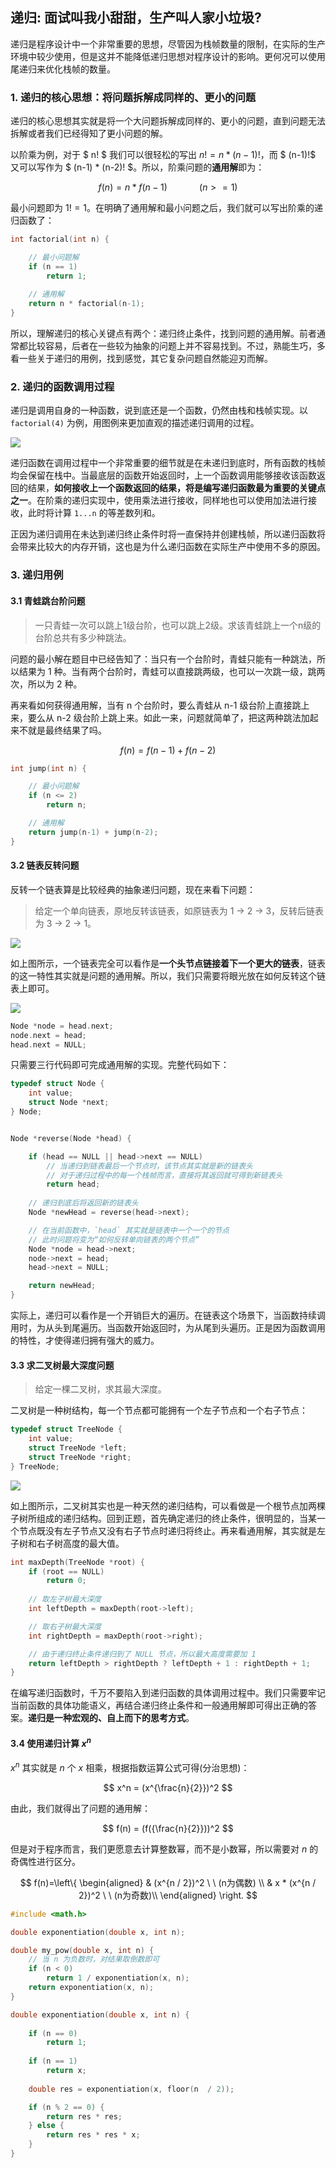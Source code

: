 
## 递归: 面试叫我小甜甜，生产叫人家小垃圾?

递归是程序设计中一个非常重要的思想，尽管因为栈帧数量的限制，在实际的生产环境中较少使用，但是这并不能降低递归思想对程序设计的影响。更何况可以使用尾递归来优化栈帧的数量。

### 1. 递归的核心思想：将问题拆解成同样的、更小的问题

递归的核心思想其实就是将一个大问题拆解成同样的、更小的问题，直到问题无法拆解或者我们已经得知了更小问题的解。

以阶乘为例，对于 $ n! $ 我们可以很轻松的写出 $n! = n * (n-1)!$，而 $ (n-1)!$ 又可以写作为 $ (n-1) * (n-2)! $。所以，阶乘问题的**通用解**即为：

$$ f(n) = n * f(n-1) \ \ \ \ \ \ \ \ \ \ \ \ \ (n >= 1)$$

最小问题即为 $1! = 1$。在明确了通用解和最小问题之后，我们就可以写出阶乘的递归函数了：

```cpp
int factorial(int n) {

    // 最小问题解
    if (n == 1)
        return 1;
    
    // 通用解
    return n * factorial(n-1);
}
```

所以，理解递归的核心关键点有两个：递归终止条件，找到问题的通用解。前者通常都比较容易，后者在一些较为抽象的问题上并不容易找到。不过，熟能生巧，多看一些关于递归的用例，找到感觉，其它复杂问题自然能迎刃而解。

### 2. 递归的函数调用过程

递归是调用自身的一种函数，说到底还是一个函数，仍然由栈和栈帧实现。以 `factorial(4)` 为例，用图例来更加直观的描述递归调用的过程。

![](https://smartkeyerror.oss-cn-shenzhen.aliyuncs.com/Snorlax/data-structure/recursive/factorial.png)

递归函数在调用过程中一个非常重要的细节就是在未递归到底时，所有函数的栈帧均会保留在栈中。当最底层的函数开始返回时，上一个函数调用能够接收该函数返回的结果，**如何接收上一个函数返回的结果，将是编写递归函数最为重要的关键点之一**。在阶乘的递归实现中，使用乘法进行接收，同样地也可以使用加法进行接收，此时将计算 `1...n` 的等差数列和。

正因为递归调用在未达到递归终止条件时将一直保持并创建栈帧，所以递归函数将会带来比较大的内存开销，这也是为什么递归函数在实际生产中使用不多的原因。

### 3. 递归用例

#### 3.1 青蛙跳台阶问题

> 一只青蛙一次可以跳上1级台阶，也可以跳上2级。求该青蛙跳上一个n级的台阶总共有多少种跳法。

问题的最小解在题目中已经告知了：当只有一个台阶时，青蛙只能有一种跳法，所以结果为 1 种。当有两个台阶时，青蛙可以直接跳两级，也可以一次跳一级，跳两次，所以为 2 种。

再来看如何获得通用解，当有 n 个台阶时，要么青蛙从 n-1 级台阶上直接跳上来，要么从 n-2 级台阶上跳上来。如此一来，问题就简单了，把这两种跳法加起来不就是最终结果了吗。

$$ f(n) = f(n-1) + f(n-2) $$

```cpp
int jump(int n) {

    // 最小问题解
    if (n <= 2)
        return n;

    // 通用解
    return jump(n-1) + jump(n-2);
}
```

#### 3.2 链表反转问题

反转一个链表算是比较经典的抽象递归问题，现在来看下问题：

> 给定一个单向链表，原地反转该链表，如原链表为 1 -> 2 -> 3，反转后链表为 3 -> 2 -> 1。

![](https://smartkeyerror.oss-cn-shenzhen.aliyuncs.com/Snorlax/data-structure/recursive/LinkedList.png)

如上图所示，一个链表完全可以看作是**一个头节点链接着下一个更大的链表**，链表的这一特性其实就是问题的通用解。所以，我们只需要将眼光放在如何反转这个链表上即可。

![](https://smartkeyerror.oss-cn-shenzhen.aliyuncs.com/Snorlax/data-structure/recursive/Reverse-LinkedList.png)

```cpp
Node *node = head.next;
node.next = head;
head.next = NULL;
```

只需要三行代码即可完成通用解的实现。完整代码如下：

```cpp
typedef struct Node {
    int value;
    struct Node *next;
} Node;


Node *reverse(Node *head) {

    if (head == NULL || head->next == NULL)
        // 当递归到链表最后一个节点时，该节点其实就是新的链表头
        // 对于递归过程中的每一个栈帧而言，直接将其返回就可得到新链表头
        return head;
    
    // 递归到底后将返回新的链表头
    Node *newHead = reverse(head->next);

    // 在当前函数中，`head` 其实就是链表中一个一个的节点
    // 此时问题将变为“如何反转单向链表的两个节点”
    Node *node = head->next;
    node->next = head;
    head->next = NULL;

    return newHead;
}
```

实际上，递归可以看作是一个开销巨大的遍历。在链表这个场景下，当函数持续调用时，为从头到尾遍历。当函数开始返回时，为从尾到头遍历。正是因为函数调用的特性，才使得递归拥有强大的威力。

#### 3.3 求二叉树最大深度问题

> 给定一棵二叉树，求其最大深度。

二叉树是一种树结构，每一个节点都可能拥有一个左子节点和一个右子节点：

```cpp
typedef struct TreeNode {
    int value;
    struct TreeNode *left;
    struct TreeNode *right;
} TreeNode;
```

![](https://smartkeyerror.oss-cn-shenzhen.aliyuncs.com/Snorlax/data-structure/recursive/bt.png)

如上图所示，二叉树其实也是一种天然的递归结构，可以看做是一个根节点加两棵子树所组成的递归结构。回到正题，首先确定递归的终止条件，很明显的，当某一个节点既没有左子节点又没有右子节点时递归将终止。再来看通用解，其实就是左子树和右子树高度的最大值。

```cpp
int maxDepth(TreeNode *root) {
    if (root == NULL)
        return 0;
    
    // 取左子树最大深度
    int leftDepth = maxDepth(root->left);

    // 取右子树最大深度
    int rightDepth = maxDepth(root->right);

    // 由于递归终止条件递归到了 NULL 节点，所以最大高度需要加 1
    return leftDepth > rightDepth ? leftDepth + 1 : rightDepth + 1;
}
```

在编写递归函数时，千万不要陷入到递归函数的具体调用过程中。我们只需要牢记当前函数的具体功能语义，再结合递归终止条件和一般通用解即可得出正确的答案。**递归是一种宏观的、自上而下的思考方式**。

#### 3.4 使用递归计算 $x^n$

$x^n$ 其实就是 $n$ 个 $x$ 相乘，根据指数运算公式可得(分治思想)：

$$ x^n = (x^{\frac{n}{2}})^2 $$

由此，我们就得出了问题的通用解：

$$ f(n) = (f({\frac{n}{2}}))^2 $$

但是对于程序而言，我们更愿意去计算整数幂，而不是小数幂，所以需要对 $n$ 的奇偶性进行区分。

$$ f(n)=\left\{
\begin{aligned}
& (x^{n / 2})^2 \ \ (n为偶数) \\
& x * (x^{n / 2})^2  \ \ (n为奇数)\\
\end{aligned}
\right.
$$

```cpp
#include <math.h>

double exponentiation(double x, int n);

double my_pow(double x, int n) {
    // 当 n 为负数时，对结果取倒数即可
    if (n < 0)
        return 1 / exponentiation(x, n);
    return exponentiation(x, n);
}

double exponentiation(double x, int n) {
    
    if (n == 0)
        return 1;
    
    if (n == 1) 
        return x;
    
    double res = exponentiation(x, floor(n  / 2));

    if (n % 2 == 0) {
        return res * res;
    } else {
        return res * res * x;
    }
}
```